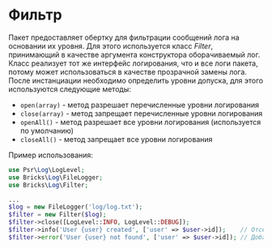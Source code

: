 # Фильтр

Пакет предоставляет обертку для фильтрации сообщений лога на основании их 
уровня. Для этого используется класс _Filter_, принимающий в качестве аргумента 
конструктора оборачиваемый лог. Класс реализует тот же интерфейс логирования, 
что и все логи пакета, потому может использоваться в качестве прозрачной замены 
лога. После инстанциации необходимо определить уровни допуска, для этого 
используются следующие методы:

- `open(array)` - метод разрешает перечисленные уровни логирования
- `close(array)` - метод запрещает перечисленные уровни логирования
- `openAll()` - метод разрешает все уровни логирования (используется по 
  умолчанию)
- `closeAll()` - метод запрещает все уровни логирования

Пример использования:
```php
use Psr\Log\LogLevel;
use Bricks\Log\FileLogger;
use Bricks\Log\Filter;

...
$log = new FileLogger('log/log.txt');
$filter = new Filter($log);
$filter->close([LogLevel::INFO, LogLevel::DEBUG]);
$filter->info('User {user} created', ['user' => $user->id]);    // Отсеивается
$filter->error('User {user} not found', ['user' => $user->id]); // Добавляется
```
